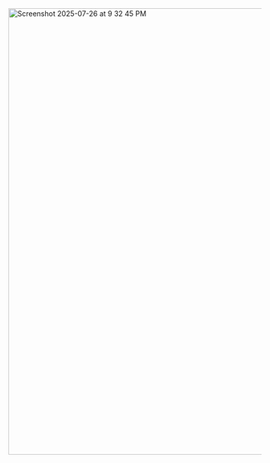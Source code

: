 
<img width="1728" height="887" alt="Screenshot 2025-07-26 at 9 32 45 PM" src="https://github.com/user-attachments/assets/732042b0-5dec-494b-9aa7-df06d9ac32b3" />
